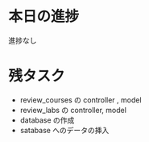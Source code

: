 # 本日の進捗
進捗なし
# 残タスク
- review_courses の controller , model
- review_labs の controller, model
- database の作成
- satabase へのデータの挿入
